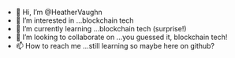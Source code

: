 - 👋 Hi, I’m @HeatherVaughn
- 👀 I’m interested in ...blockchain tech
- 🌱 I’m currently learning ...blockchain tech (surprise!)
- 💞️ I’m looking to collaborate on ...you guessed it, blockchain tech!
- 📫 How to reach me ...still learning so maybe here on github? 

<!---
HeatherVaughn/HeatherVaughn is a ✨ special ✨ repository because its `README.md` (this file) appears on your GitHub profile.
You can click the Preview link to take a look at your changes.
--->
